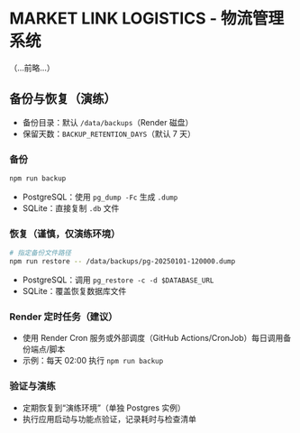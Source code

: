 # MARKET LINK LOGISTICS - 物流管理系统

（…前略…）

## 备份与恢复（演练）

- 备份目录：默认 `/data/backups`（Render 磁盘）
- 保留天数：`BACKUP_RETENTION_DAYS`（默认 7 天）

### 备份
```bash
npm run backup
```
- PostgreSQL：使用 `pg_dump -Fc` 生成 `.dump`
- SQLite：直接复制 `.db` 文件

### 恢复（谨慎，仅演练环境）
```bash
# 指定备份文件路径
npm run restore -- /data/backups/pg-20250101-120000.dump
```
- PostgreSQL：调用 `pg_restore -c -d $DATABASE_URL`
- SQLite：覆盖恢复数据库文件

### Render 定时任务（建议）
- 使用 Render Cron 服务或外部调度（GitHub Actions/CronJob）每日调用备份端点/脚本
- 示例：每天 02:00 执行 `npm run backup`

### 验证与演练
- 定期恢复到“演练环境”（单独 Postgres 实例）
- 执行应用启动与功能点验证，记录耗时与检查清单 